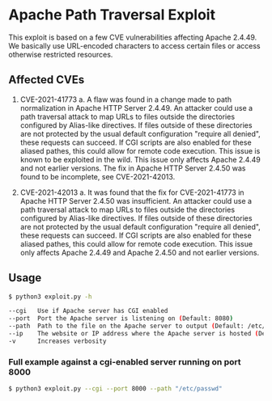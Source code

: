 # Apache Path Traversal Exploit

This exploit is based on a few CVE vulnerabilities affecting Apache 2.4.49. We basically use URL-encoded characters to access certain files or access otherwise restricted resources.

## Affected CVEs
1. CVE-2021-41773
    a. A flaw was found in a change made to path normalization in Apache HTTP Server 2.4.49. An attacker could use a path traversal attack to map URLs to files outside the directories configured by Alias-like directives. If files outside of these directories are not protected by the usual default configuration "require all denied", these requests can succeed. If CGI scripts are also enabled for these aliased pathes, this could allow for remote code execution. This issue is known to be exploited in the wild. This issue only affects Apache 2.4.49 and not earlier versions. The fix in Apache HTTP Server 2.4.50 was found to be incomplete, see CVE-2021-42013.

2. CVE-2021-42013
    a. It was found that the fix for CVE-2021-41773 in Apache HTTP Server 2.4.50 was insufficient. An attacker could use a path traversal attack to map URLs to files outside the directories configured by Alias-like directives. If files outside of these directories are not protected by the usual default configuration "require all denied", these requests can succeed. If CGI scripts are also enabled for these aliased pathes, this could allow for remote code execution. This issue only affects Apache 2.4.49 and Apache 2.4.50 and not earlier versions.

## Usage
```bash
$ python3 exploit.py -h

--cgi   Use if Apache server has CGI enabled
--port  Port the Apache server is listening on (Default: 8080)
--path  Path to the file on the Apache server to output (Default: /etc/passwd)
--ip    The website or IP address where the Apache server is hosted (Default: localhost)
-v      Increases verbosity
```

### Full example against a cgi-enabled server running on port 8000
```bash
$ python3 exploit.py --cgi --port 8000 --path "/etc/passwd"
```